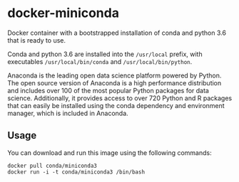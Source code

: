 # docker-miniconda

Docker container with a bootstrapped installation of conda and python 3.6 that is ready to use.

Conda and python 3.6 are installed into the `/usr/local` prefix, with executables `/usr/local/bin/conda` and `/usr/local/bin/python`.

Anaconda is the leading open data science platform powered by Python. The open source version of Anaconda is a high performance distribution and includes over 100 of the most popular Python packages for data science. Additionally, it provides access to over 720 Python and R packages that can easily be installed using the conda dependency and environment manager, which is included in Anaconda.

Usage
-----

You can download and run this image using the following commands:

    docker pull conda/miniconda3
    docker run -i -t conda/miniconda3 /bin/bash
